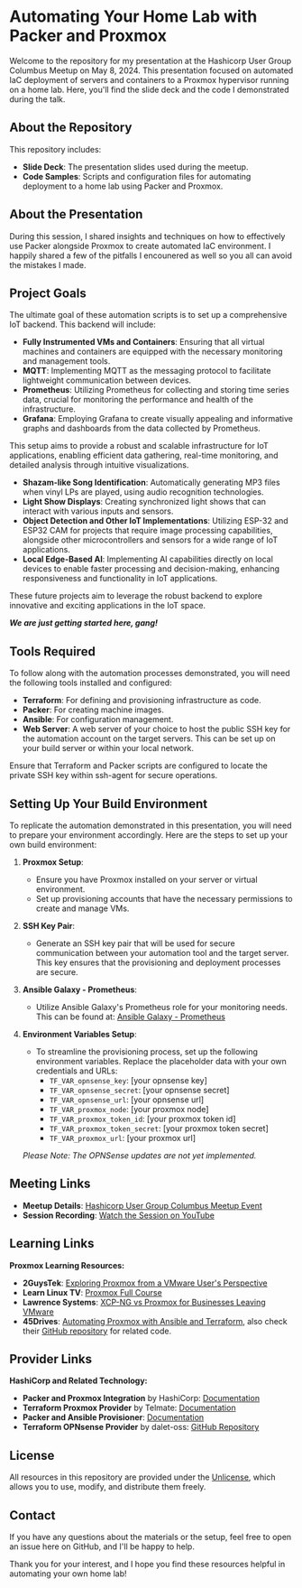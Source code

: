 
# Automating Your Home Lab with Packer and Proxmox

Welcome to the repository for my presentation at the Hashicorp User Group Columbus Meetup on May 8, 2024. This presentation focused on automated IaC deployment of servers and containers to a Proxmox hypervisor running on a home lab. Here, you'll find the slide deck and the code I demonstrated during the talk.

## About the Repository

This repository includes:
- **Slide Deck**: The presentation slides used during the meetup.
- **Code Samples**: Scripts and configuration files for automating deployment to a  home lab using Packer and Proxmox.

## About the Presentation

During this session, I shared insights and techniques on how to effectively use Packer alongside Proxmox to create automated IaC environment.   I happily shared a few of the pitfalls I encounered as well so you all can avoid the mistakes I made.

## Project Goals

The ultimate goal of these automation scripts is to set up a comprehensive IoT backend. This backend will include:

- **Fully Instrumented VMs and Containers**: Ensuring that all virtual machines and containers are equipped with the necessary monitoring and management tools.
- **MQTT**: Implementing MQTT as the messaging protocol to facilitate lightweight communication between devices.
- **Prometheus**: Utilizing Prometheus for collecting and storing time series data, crucial for monitoring the performance and health of the infrastructure.
- **Grafana**: Employing Grafana to create visually appealing and informative graphs and dashboards from the data collected by Prometheus.

This setup aims to provide a robust and scalable infrastructure for IoT applications, enabling efficient data gathering, real-time monitoring, and detailed analysis through intuitive visualizations.

- **Shazam-like Song Identification**: Automatically generating MP3 files when vinyl LPs are played, using audio recognition technologies.
- **Light Show Displays**: Creating synchronized light shows that can interact with various inputs and sensors.
- **Object Detection and Other IoT Implementations**: Utilizing ESP-32 and ESP32 CAM for projects that require image processing capabilities, alongside other microcontrollers and sensors for a wide range of IoT applications.
- **Local Edge-Based AI**: Implementing AI capabilities directly on local devices to enable faster processing and decision-making, enhancing responsiveness and functionality in IoT applications.

These future projects aim to leverage the robust backend to explore innovative and exciting applications in the IoT space.

**_We are just getting started here, gang!_**


## Tools Required

To follow along with the automation processes demonstrated, you will need the following tools installed and configured:

- **Terraform**: For defining and provisioning infrastructure as code.
- **Packer**: For creating machine images.
- **Ansible**: For configuration management.
- **Web Server**: A web server of your choice to host the public SSH key for the automation account on the target servers. This can be set up on your build server or within your local network.

Ensure that Terraform and Packer scripts are configured to locate the private SSH key within ssh-agent for secure operations.

## Setting Up Your Build Environment

To replicate the automation demonstrated in this presentation, you will need to prepare your environment accordingly. Here are the steps to set up your own build environment:

1. **Proxmox Setup**:
   - Ensure you have Proxmox installed on your server or virtual environment.
   - Set up provisioning accounts that have the necessary permissions to create and manage VMs.

2. **SSH Key Pair**:
   - Generate an SSH key pair that will be used for secure communication between your automation tool and the target server. This key ensures that the provisioning and deployment processes are secure.

3. **Ansible Galaxy - Prometheus**:
   - Utilize Ansible Galaxy's Prometheus role for your monitoring needs. This can be found at: [Ansible Galaxy - Prometheus](https://galaxy.ansible.com/ui/repo/published/prometheus/prometheus/)

4. **Environment Variables Setup**:
   - To streamline the provisioning process, set up the following environment variables. Replace the placeholder data with your own credentials and URLs:
     - `TF_VAR_opnsense_key`: [your opnsense key]
     - `TF_VAR_opnsense_secret`: [your opnsense secret]
     - `TF_VAR_opnsense_url`: [your opnsense url]
     - `TF_VAR_proxmox_node`: [your proxmox node]
     - `TF_VAR_proxmox_token_id`: [your proxmox token id]
     - `TF_VAR_proxmox_token_secret`: [your proxmox token secret]
     - `TF_VAR_proxmox_url`: [your proxmox url]

   _Please Note: The OPNSense updates are not yet implemented._


## Meeting Links

- **Meetup Details**: [Hashicorp User Group Columbus Meetup Event](https://www.meetup.com/columbus-hashicorp-user-group/events/300209317/)
- **Session Recording**: [Watch the Session on YouTube](https://www.youtube.com/watch?v=wuzrpx4TZMs&t=1503s)

## Learning Links

**Proxmox Learning Resources:**
- **2GuysTek**: [Exploring Proxmox from a VMware User's Perspective](https://www.youtube.com/watch?v=yGQK0t_h46k)
- **Learn Linux TV**: [Proxmox Full Course](https://www.youtube.com/watch?v=5j0Zb6x_hOk&list=PLT98CRl2KxKHnlbYhtABg6cF50bYa8Ulo)
- **Lawrence Systems**: [XCP-NG vs Proxmox for Businesses Leaving VMware](https://www.youtube.com/watch?v=et54DxAC2uM)
- **45Drives**: [Automating Proxmox with Ansible and Terraform](https://www.youtube.com/watch?v=OkJAPc9Xo5Q), also check their [GitHub repository](https://github.com/45Drives/terraform-ansible-demo) for related code.

## Provider Links

**HashiCorp and Related Technology:**
- **Packer and Proxmox Integration** by HashiCorp: [Documentation](https://developer.hashicorp.com/packer/integrations/hashicorp/proxmox)
- **Terraform Proxmox Provider** by Telmate: [Documentation](https://registry.terraform.io/providers/Telmate/proxmox/latest/docs)
- **Packer and Ansible Provisioner**: [Documentation](https://developer.hashicorp.com/packer/integrations/hashicorp/ansible/latest/components/provisioner/ansible)
- **Terraform OPNsense Provider** by dalet-oss: [GitHub Repository](https://github.com/dalet-oss/terraform-provider-opnsense)


## License

All resources in this repository are provided under the [Unlicense](http://unlicense.org/), which allows you to use, modify, and distribute them freely.

## Contact

If you have any questions about the materials or the setup, feel free to open an issue here on GitHub, and I'll be happy to help.

Thank you for your interest, and I hope you find these resources helpful in automating your own home lab!

